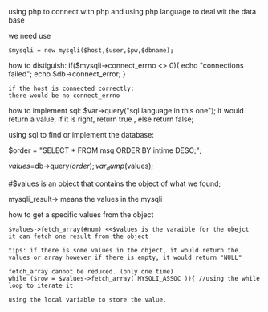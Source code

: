 using php to connect with php 
and using php language to deal wit the data base 

we need use 

    $mysqli = new mysqli($host,$user,$pw,$dbname);

how to distiguish:
    if($mysqli->connect_errno <> 0){
        echo "connections failed";
        echo $db->connect_error;
    }

    if the host is connected correctly: 
    there would be no connect_errno 

how to implement sql:
 $var->query("sql language in this one");
 it would return a value, if it is right, return true , else return false;




 using sql to find or implement the database:


 $order = "SELECT * FROM msg ORDER BY intime DESC;";


$values=$db->query($order);
var_dump($values);

#$values is an object that contains the object of what we found; 

mysqli_result-> means the values in the mysqli 


how to get a specific values from the object

    $values->fetch_array(#num) <<$values is the varaible for the obejct 
    it can fetch one result from the object 

    tips: if there is some values in the object, it would return the values or array however if there is empty, it would return "NULL"

    fetch_array cannot be reduced. (only one time)
    while ($row = $values->fetch_array( MYSQLI_ASSOC )){ //using the while loop to iterate it

    using the local variable to store the value. 

    

    

 